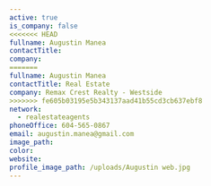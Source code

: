 ```yaml
---
active: true
is_company: false
<<<<<<< HEAD
fullname: Augustin Manea
contactTitle:
company:
=======
fullname: Augustin Manea
contactTitle: Real Estate
company: Remax Crest Realty - Westside
>>>>>>> fe605b03195e5b343137aad41b55cd3cb637ebf8
network:
  - realestateagents
phoneOffice: 604-565-0867
email: augustin.manea@gmail.com
image_path:
color:
website:
profile_image_path: /uploads/Augustin web.jpg
---
```



